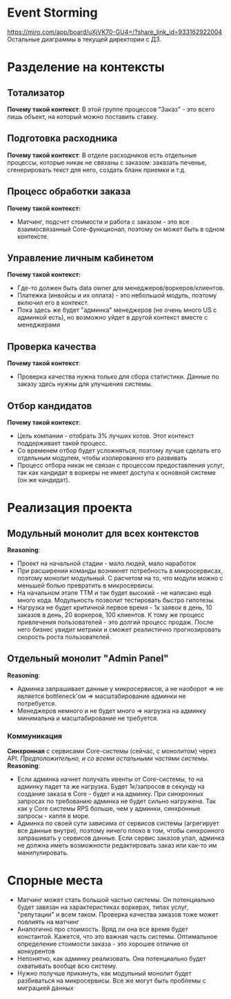 # Event Storming
https://miro.com/app/board/uXjVK70-GU4=/?share_link_id=933162922004  
Остальные диаграммы в текущей директории с ДЗ.

# Разделение на контексты
## Тотализатор
**Почему такой контекст**:
В этой группе процессов "Заказ" - это всего лишь объект, на который можно поставить ставку.
## Подготовка расходника 
**Почему такой контекст**:
В отделе расходников есть отдельные процессы, которые никак не связаны с заказом: заказать печенье, сгенерировать текст для него, создать бланк приемки и т.д.
## Процесс обработки заказа
**Почему такой контекст:**
- Матчинг, подсчет стоимости и работа с заказом - это все взаимосвязанный Core-функционал, поэтому он может быть в одном контексте.
## Управление личным кабинетом
**Почему такой контекст:**
- Где-то должен быть data owner для менеджеров/воркеров/клиентов.
- Платежка (инвойсы и их оплата) - это небольшой модуль, поэтому включил его в контекст.
- Пока здесь же будет "админка" менеджеров (не очень много US с админкой есть), но возможно уйдет в другой контекст вместе с менеджерами
## Проверка качества
**Почему такой контекст**:
- Проверка качества нужна только для сбора статистики. 
  Данные по заказу здесь нужны для улучшения системы.
## Отбор кандидатов
**Почему такой контекст**:
- Цель компании - отобрать 3% лучших котов. Этот контекст поддерживает такой процесс. 
- Со временем отбор будет усложняться, поэтому лучше сделать его отдельным модулем, чтобы изолированно его развивать
- Процесс отбора никак не связан с процессом предоставления услуг, так как кандидат в воркеры не имеет доступа к основной системе (он же кандидат).

# Реализация проекта
## Модульный монолит для всех контекстов
**Reasoning**:
- Проект на начальной стадии - мало людей, мало наработок
- При расширении команды возникнет потребность в микросервисах, поэтому монолит модульный.
  С расчетом на то, что модули можно с меньшей болью превратить в микросервисы.
- На начальном этапе TTM и так будет высокий - не написано ещё много кода. Модульность позволит тестировать быстро гипотезы.
- Нагрузка не будет критичной первое время - 1к заявок в день, 10 заказов в день, 20 воркеров, 100 клиентов.
  К тому же процесс привлечения пользователей - это долгий процесс продаж. 
  После него бизнес увидит метрики и сможет реалистично прогнозировать скорость роста пользователей.
## Отдельный монолит "Admin Panel"
**Reasoning**:
- Админка запрашивает данные у микросервисов, а не наоборот => не является bottleneck'ом => масштабирование админки не потребуется.
- Менеджеров немного и не будет много => нагрузка на админку минимальна и масштабирование не требуется.
### Коммуникация
**Синхронная** c сервисами Core-системы (сейчас, с монолитом) через API. *Предположительно, и со всеми остальными частями системы*.
**Reasoning**: 
- Если админка начнет получать ивенты от Core-системы, то на админку падет та же нагрузка. Будет 1к/запросов в секунду на создание заказа в Core - будет и на админку.
  При синхронных запросах по требованию админка не будет сильно нагружена.
  Так как у Core системы RPS больше, чем у админки, синхронные запросы - капля в море.
- Админка по своей сути зависима от сервисов системы (агрегирует все данные внутри), поэтому ничего плохо в том, чтобы синхронного запрашивать у сервисов данные.
  Если сервис заказов упал, админка не должна иметь возможности редактировать заказ или как-то им манипулировать.
# Спорные места
- Матчинг может стать большой частью системы. Он потенциально будет завязан на характеристиках воркерах, типах услуг, "репутации" и всем таком.
  Проверка качества заказов тоже может повлиять на матчинг
- Аналогично про стоимость. Вряд ли она все время будет константой. Кажется, что это важная часть системы. Оптимальное определение стоимости заказа - это хорошее отличие от конкурентов
- Непонятно, как админку реализовать. Она потенциально будет охватывать вообще всю систему. 
- Нужно получше прикинуть, как модульный монолит будет разбиваться на микросервисы. Все же могут быть проблемы с миграцией данных
